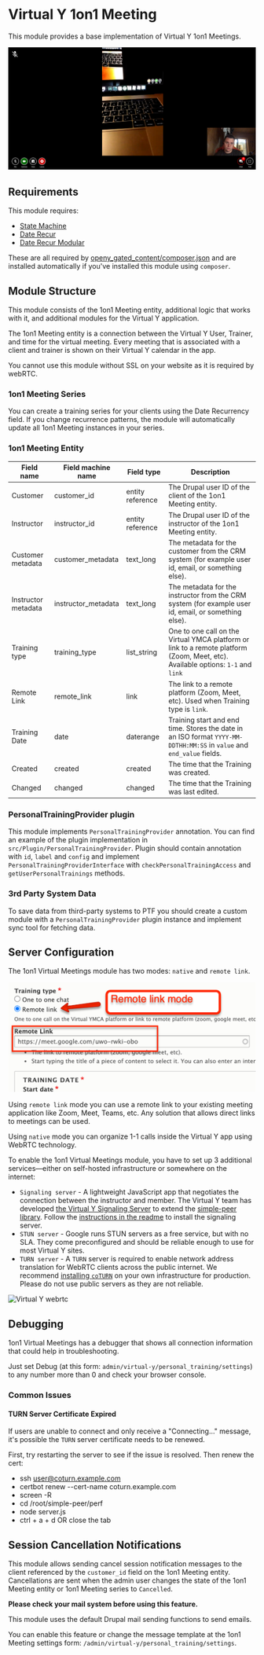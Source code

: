 # Virtual Y 1on1 Meeting

This module provides a base implementation of Virtual Y 1on1 Meetings.

![Virtual Y 1on1 meeting](assets/vy_14_virtual_meeting.png "Virtual Y 1on1 Meeting Demo")
<!--Short video demo: https://www.loom.com/share/c49ef7bb4b2a4435ac78bfc53582e2f1-->

## Requirements

This module requires:

- [State Machine](drupal.org/project/state_machine)
- [Date Recur](https://www.drupal.org/project/date_recur)
- [Date Recur Modular](https://www.drupal.org/project/date_recur_modular)

These are all required by [openy_gated_content/composer.json](../../composer.json) and are installed automatically if you've installed this module using `composer`.

## Module Structure

This module consists of the 1on1 Meeting entity, additional logic that works with it, and additional modules for the Virtual Y application.

The 1on1 Meeting entity is a connection between the Virtual Y User, Trainer, and time for the virtual meeting. Every meeting that is associated with a client and trainer is shown on their Virtual Y calendar in the app.

You cannot use this module without SSL on your website as it is required by webRTC.

### 1on1 Meeting Series

You can create a training series for your clients using the Date Recurrency field. If you change recurrence patterns, the module will automatically update all 1on1 Meeting instances in your series.

### 1on1 Meeting Entity

| Field name | Field machine name | Field type | Description |
| ---------- | ----------- | ----------- | ----------- |
| Customer   | customer_id | entity reference | The Drupal user ID of the client of the 1on1 Meeting entity. |
| Instructor | instructor_id | entity reference | The Drupal user ID of the instructor of the 1on1 Meeting entity. |
| Customer metadata | customer_metadata | text_long | The metadata for the customer from the CRM system (for example user id, email, or something else). |
| Instructor metadata | instructor_metadata | text_long | The metadata for the instructor from the CRM system (for example user id, email, or something else). |
| Training type | training_type | list_string | One to one call on the Virtual YMCA platform or link to a remote platform (Zoom, Meet, etc). Available options: `1-1` and `link` |
| Remote Link | remote_link | link | The link to a remote platform (Zoom, Meet, etc). Used when Training type is `link`. |
| Training Date | date | daterange | Training start and end time. Stores the date in an ISO format `YYYY-MM-DDTHH:MM:SS` in `value` and `end_value` fields. |
| Created | created | created | The time that the Training was created. |
| Changed | changed | changed | The time that the Training was last edited. |

### PersonalTrainingProvider plugin

This module implements `PersonalTrainingProvider` annotation. You can find an example of the plugin implementation in `src/Plugin/PersonalTrainingProvider`. Plugin should contain annotation with `id`, `label` and `config` and implement `PersonalTrainingProviderInterface` with `checkPersonalTrainingAccess` and `getUserPersonalTrainings` methods.

### 3rd Party System Data

To save data from third-party systems to PTF you should create a custom module with a
`PersonalTrainingProvider` plugin instance and implement sync tool for fetching data.

## Server Configuration

The 1on1 Virtual Meetings module has two modes: `native` and `remote link`.

![Virtual Y 1on1 meeting](assets/vy_14_remote_link.png "Virtual Y 1on1 Meeting type demo")

Using `remote link` mode you can use a remote link to your existing meeting application like Zoom, Meet, Teams, etc. Any solution that allows direct links to meetings can be used.

Using `native` mode you can organize 1-1 calls inside the Virtual Y app using WebRTC technology.

To enable the 1on1 Virtual Meetings module, you have to set up 3 additional services—either on self-hosted infrastructure or somewhere on the internet:

- `Signaling server` - A lightweight JavaScript app that negotiates the connection between the instructor and member. The Virtual Y team has developed [the Virtual Y Signaling Server](https://github.com/open-y-subprojects/virtual_y_signaling_server) to extend the [simple-peer library](https://github.com/feross/simple-peer/). Follow the [instructions in the readme](https://github.com/open-y-subprojects/virtual_y_signaling_server#signaling-server-for-virtual-y) to install the signaling server.
- `STUN server` - Google runs STUN servers as a free service, but with no SLA. They come preconfigured and should be reliable enough to use for most Virtual Y sites.
- `TURN server` - A `TURN` server is required to enable network address translation for WebRTC clients across the public internet. We recommend [installing `coTURN`](https://nextcloud-talk.readthedocs.io/en/latest/TURN/#install-and-setup-coturn-as-turn-server) on your own infrastructure for production. Please do not use public servers as they are not reliable.

![Virtual Y webrtc](https://user-images.githubusercontent.com/238201/128903503-f27e2eb9-fc06-4073-8457-bf53d82415c7.png)

## Debugging

1on1 Virtual Meetings has a debugger that shows all connection information that could help in troubleshooting.

Just set Debug (at this form: `admin/virtual-y/personal_training/settings`) to any number more than 0 and check your browser console.

### Common Issues

#### TURN Server Certificate Expired

If users are unable to connect and only receive a "Connecting..." message, it's possible the `TURN` server certificate needs to be renewed.

First, try restarting the server to see if the issue is resolved. Then renew the cert:

- ssh user@coturn.example.com
- certbot renew --cert-name coturn.example.com
- screen -R
- cd /root/simple-peer/perf
- node server.js
- ctrl + a + d OR close the tab

## Session Cancellation Notifications

This module allows sending cancel session notification messages to the client referenced by the `customer_id` field on the 1on1 Meeting entity. Cancellations are sent when the admin user changes the state of the 1on1 Meeting entity or 1on1 Meeting series to `Cancelled`.

**Please check your mail system before using this feature.**

This module uses the default Drupal mail sending functions to send emails.

You can enable this feature or change the message template at the 1on1 Meeting settings form: `/admin/virtual-y/personal_training/settings`.